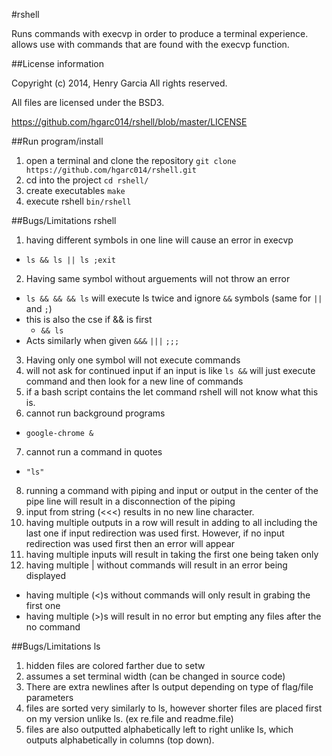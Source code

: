#rshell

Runs commands with execvp in order to produce a terminal experience. allows use with commands that are found with the execvp function.


##License information 

Copyright (c) 2014, Henry Garcia
All rights reserved.

All files are licensed under the BSD3.

https://github.com/hgarc014/rshell/blob/master/LICENSE

##Run program/install

1. open a terminal and clone the repository
`git clone https://github.com/hgarc014/rshell.git`
2. cd into the project
`cd rshell/`
3. create executables
`make`
4. execute rshell
`bin/rshell`

##Bugs/Limitations rshell

1. having different symbols in one line will cause an error in execvp
  * `ls && ls || ls ;exit`
2. Having same symbol without arguements will not throw an error
  * `ls && && && ls` will execute ls twice and ignore `&&` symbols (same for `||` and `;`)
  * this is also the cse if && is first
    * `&& ls`
  * Acts similarly when given `&&&` `|||` `;;;`
3. Having only one symbol will not execute commands
4. will not ask for continued input if an input is like `ls &&` will just execute
command and then look for a new line of commands
5. if a bash script contains the let command rshell will not know what this is.
6. cannot run background programs
  * `google-chrome &`
7. cannot run a command in quotes
  * `"ls"`
8. running a command with piping and input or output in the center of the pipe line will result in a disconnection of the piping
9. input from string (<<<) results in no new line character.
10. having multiple outputs in a row will result in adding to all including the last one if input redirection was used first. However, if no input redirection was used first then an error will appear 
11. having multiple inputs will result in taking the first one being taken only
12. having multiple | without commands will result in an error being displayed
   * having multiple (<)s without commands will only result in grabing the first one
   * having multiple (>)s will result in no error but empting any files after the no command

##Bugs/Limitations ls

1. hidden files are colored farther due to setw
2. assumes a set terminal width (can be changed in source code)
3. There are extra newlines after ls output depending on type of flag/file parameters
4. files are sorted very similarly to ls, however shorter files are placed first on my version unlike ls. (ex re.file and readme.file)
5. files are also outputted alphabetically left to right unlike ls, which outputs alphabetically in columns (top down).

